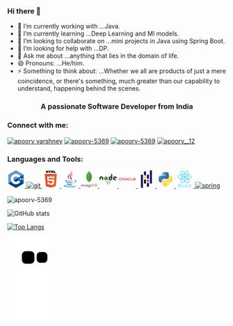 ### Hi there 👋
- 🔭 I’m currently working with ...Java.
- 🌱 I’m currently learning ...Deep Learning and Ml models.
- 👯 I’m looking to collaborate on ...mini projects in Java using Spring Boot.
- 🤔 I’m looking for help with ...DP.
- 💬 Ask me about ...anything that lies in the domain of life. 
- 😄 Pronouns: ...He/him.
- ⚡ Something to think about: ...Whether we all are products of just a mere coincidence, or there's something, much greater than our capability to understand, happening behind the scenes.

<h3 align="center">A passionate Software Developer from India</h3>

<h3 align="left">Connect with me:</h3>
<p align="left">
<a href="https://linkedin.com/in/apoorv-varshney-100643190/" target="blank"><img align="center" src="https://raw.githubusercontent.com/rahuldkjain/github-profile-readme-generator/master/src/images/icons/Social/linked-in-alt.svg" alt="apoorv varshney" height="30" width="40" /></a>
<a href="https://www.codechef.com/users/apoorv5369" target="blank"><img align="center" src="https://cdn.jsdelivr.net/npm/simple-icons@3.1.0/icons/codechef.svg" alt="apoorv-5369" height="30" width="40" /></a>
<a href="https://www.leetcode.com/apoorv-5369" target="blank"><img align="center" src="https://raw.githubusercontent.com/rahuldkjain/github-profile-readme-generator/master/src/images/icons/Social/leet-code.svg" alt="apoorv-5369" height="30" width="40" /></a>
 <a href="https://instagram.com/apoorv__12" target="blank"><img align="center" src="https://raw.githubusercontent.com/rahuldkjain/github-profile-readme-generator/master/src/images/icons/Social/instagram.svg" alt="apoorv__12" height="30" width="40" /></a>
</p>


<h3 align="left">Languages and Tools:</h3>
<p align="left"> <a href="https://www.w3schools.com/cpp/" target="_blank" rel="noreferrer"> <img src="https://raw.githubusercontent.com/devicons/devicon/master/icons/cplusplus/cplusplus-original.svg" alt="cplusplus" width="40" height="40"/> </a> <a href="https://git-scm.com/" target="_blank" rel="noreferrer"> <img src="https://www.vectorlogo.zone/logos/git-scm/git-scm-icon.svg" alt="git" width="40" height="40"/> </a> <a href="https://www.w3.org/html/" target="_blank" rel="noreferrer"> <img src="https://raw.githubusercontent.com/devicons/devicon/master/icons/html5/html5-original-wordmark.svg" alt="html5" width="40" height="40"/> </a> <a href="https://www.java.com" target="_blank" rel="noreferrer"> <img src="https://raw.githubusercontent.com/devicons/devicon/master/icons/java/java-original.svg" alt="java" width="40" height="40"/> </a> <a href="https://www.mongodb.com/" target="_blank" rel="noreferrer"> <img src="https://raw.githubusercontent.com/devicons/devicon/master/icons/mongodb/mongodb-original-wordmark.svg" alt="mongodb" width="40" height="40"/> </a> <a href="https://nodejs.org" target="_blank" rel="noreferrer"> <img src="https://raw.githubusercontent.com/devicons/devicon/master/icons/nodejs/nodejs-original-wordmark.svg" alt="nodejs" width="40" height="40"/> </a> <a href="https://www.oracle.com/" target="_blank" rel="noreferrer"> <img src="https://raw.githubusercontent.com/devicons/devicon/master/icons/oracle/oracle-original.svg" alt="oracle" width="40" height="40"/> </a> <a href="https://pandas.pydata.org/" target="_blank" rel="noreferrer"> <img src="https://raw.githubusercontent.com/devicons/devicon/2ae2a900d2f041da66e950e4d48052658d850630/icons/pandas/pandas-original.svg" alt="pandas" width="40" height="40"/> </a> <a href="https://www.python.org" target="_blank" rel="noreferrer"> <img src="https://raw.githubusercontent.com/devicons/devicon/master/icons/python/python-original.svg" alt="python" width="40" height="40"/> </a> <a href="https://reactjs.org/" target="_blank" rel="noreferrer"> <img src="https://raw.githubusercontent.com/devicons/devicon/master/icons/react/react-original-wordmark.svg" alt="react" width="40" height="40"/> </a> <a href="https://spring.io/" target="_blank" rel="noreferrer"> <img src="https://www.vectorlogo.zone/logos/springio/springio-icon.svg" alt="spring" width="40" height="40"/> </a> </p>


<p><img align="center" src="https://github-readme-streak-stats.herokuapp.com/?user=apoorv-5369&" alt="apoorv-5369" /></p>



![GitHub stats](https://github-readme-stats.vercel.app/api?username=apoorv-5369&show_icons=true&theme=tokyonight)

[![Top Langs](https://github-readme-stats.vercel.app/api/top-langs/?username=apoorv-5369&layout=compact&theme=radical)](https://github.com/anuraghazra/github-readme-stats)

![Snake](https://github.com/apoorv-5369/apoorv-5369/blob/output/github-contribution-grid-snake.svg)

